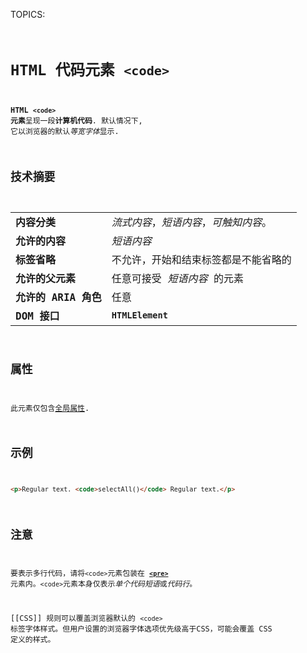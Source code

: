 TOPICS: <code>

# HTML 代码元素 `<code>`

**HTML `<code>` 元素**呈现一段**计算机代码**. 默认情况下, 它以浏览器的默认*等宽字体*显示.

## 技术摘要

|  |  |
| :-- | :-- |
| **内容分类** | *流式内容*，*短语内容*，*可触知内容*。 |
| **允许的内容** | *短语内容* |
| **标签省略** | 不允许，开始和结束标签都是不能省略的 |
| **允许的父元素** | 任意可接受 *短语内容* 的元素 |
| **允许的 ARIA 角色** | 任意 |
| **DOM 接口** | **`HTMLElement`** |

## 属性

此元素仅包含[全局属性](/zh-hans/webfrontend/HTML_Global_Attributes).

## 示例

```html
<p>Regular text. <code>selectAll()</code> Regular text.</p>
```

## 注意

要表示多行代码，请将`<code>`元素包装在 **[`<pre>`](/zh-hans/webfrontend/<pre>)** 元素内。`<code>`元素本身仅表示*单个代码短语*或*代码行*。

[[CSS]] 规则可以覆盖浏览器默认的 `<code>` 标签字体样式。但用户设置的浏览器字体选项优先级高于CSS，可能会覆盖 CSS 定义的样式。
